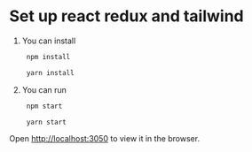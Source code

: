 # Set up react redux and tailwind

 

1. You can install

    ```bash
     npm install
    ```
    
    ```bash
     yarn install
    ```
 
2. You can run

    ```bash
     npm start
    ```
    
    ```bash
     yarn start
    ```
    
Open [http://localhost:3050](http://localhost:3050) to view it in the browser.


